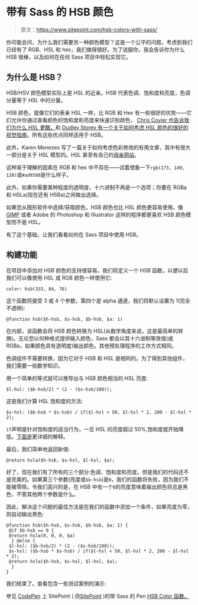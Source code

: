 # 带有 Sass 的 HSB 颜色

> 原文：<https://www.sitepoint.com/hsb-colors-with-sass/>

你可能会问，为什么我们需要另一种颜色模型？这是一个公平的问题，考虑到我们已经有了 RGB、HSL 和 hex，我们做得很好。为了说服你，我会告诉你为什么 HSB 很棒，以及如何在任何 Sass 项目中轻松实现它。

## 为什么是 HSB？

HSB/HSV 颜色模型实际上是 HSL 的近亲。HSB 代表色调、饱和度和亮度，色调分量等于 HSL 中的分量。

HSB 颜色，就像它们的表亲 HSL 一样，比 RGB 和 Hex 有一些很好的优势——它们允许你通过查看颜色的饱和度和亮度来快速识别颜色， [Chris Coyier 也告诉我们为什么 HSL 更酷，](http://css-tricks.com/yay-for-hsla/)和 [Dudley Storey 有一个关于如何考虑 HSL 颜色的很好的视觉指南](http://demosthenes.info/blog/61/An-Easy-Guide-To-HSL-Color-In-CSS3)。所有这些优点同样适用于 HSB。

此外，Karen Menezes 写了一篇关于如何考虑色彩修改的有用文章，其中有很大一部分是关于 HSL 模型的。HSL 甚至有自己的[母亲网站](http://mothereffinghsl.com/)。

这种易于理解的因素在 RGB 和 hex 中不存在——试着想象一下`rgb(173, 149, 128)`或`#ad9580`是什么样子。

此外，如果你需要某种程度的透明度，十六进制不再是一个选项；你要在 RGBa 和 HSLa(现在还有 HSBa)之间做出选择。

如果您从图形软件中选择/获取颜色，HSB 颜色也比 HSL 颜色更容易使用。像 [GIMP](http://www.gimp.org/) 或者 Adobe 的 Photoshop 和 Illustrator 这样的程序都更喜欢 HSB 颜色模型而不是 HSL。

有了这个基础，让我们看看如何在 Sass 项目中使用 HSB。

## 构建功能

在项目中添加对 HSB 颜色的支持很容易。我们将定义一个 HSB 函数，以便以后我们可以像使用 HSL 或 RGB 颜色一样使用它:

```
color: hsb(333, 84, 76)
```

这个函数将接受 3 或 4 个参数，第四个是 alpha 通道，我们将默认设置为 1(完全不透明):

```
@function hsb($h-hsb, $s-hsb, $b-hsb, $a: 1)
```

在内部，该函数会将 HSB 颜色转换为 HSL(从数学角度来说，这是最简单的转换)。无论您以何种格式提供输入颜色，Sass 都会以其十六进制等效值(或 RGBa，如果颜色具有透明度)输出颜色。其他预处理程序的工作方式相同。

色调组件不需要转换，因为它对于 HSB 和 HSL 是相同的。为了得到其他组件，我们需要一些数学知识。

用一个简单的等式就可以推导出与 HSB 颜色相当的 HSL 亮度:

```
$l-hsl: ($b-hsb/2) * (2 - ($s-hsb/100));
```

这是我们计算 HSL 饱和度的方法:

```
$s-hsl: ($b-hsb * $s-hsb) / if($l-hsl < 50, $l-hsl * 2, 200 - $l-hsl * 2);
```

`if`声明是针对饱和度的适当行为，一旦 HSL 的亮度超过 50%,饱和度就开始降低。[下面是](http://en.wikipedia.org/wiki/Comparison_of_color_models_in_computer_graphics#HSL)更详细的解释。

最后，我们简单地返回新值:

```
@return hsla($h-hsb, $s-hsl, $l-hsl, $a);
```

好了，现在我们有了所有的三个部分:色调、饱和度和亮度。但是我们的代码还不是完美的。如果第三个参数(亮度或`$b-hsb`)是`0`，我们的函数将失败，因为我们不能被零除。令我们高兴的是，在 HSB 中有一个`0`的亮度意味着输出颜色将总是黑色，不管其他两个参数是什么。

因此，解决这个问题的最佳方法是在我们的函数中添加一个条件，如果亮度为零，则自动输出黑色:

```
@function hsb($h-hsb, $s-hsb, $b-hsb, $a: 1) {
 @if $b-hsb == 0 {
 @return hsla(0, 0, 0, $a)
  } @else {
 $l-hsl: ($b-hsb/2) * (2 - ($s-hsb/100));
 $s-hsl: ($b-hsb * $s-hsb) / if($l-hsl < 50, $l-hsl * 2, 200 - $l-hsl * 2);
 @return hsla($h-hsb, $s-hsl, $l-hsl, $a);
  }
}
```

我们结束了。查看包含一些测试案例的演示:

参见 [CodePen](http://codepen.io) 上 SitePoint ( [@SitePoint](http://codepen.io/SitePoint) )的带 Sass 的 Pen [HSB Color 函数。](http://codepen.io/SitePoint/pen/fpqDg/)